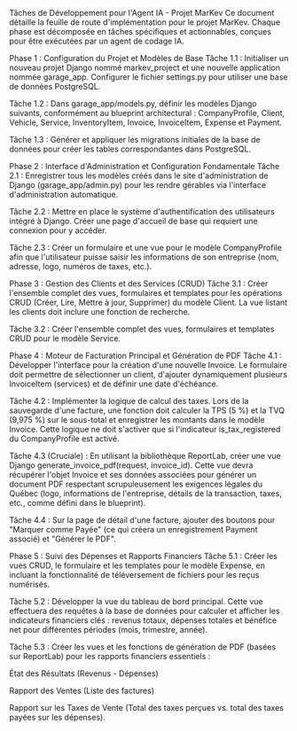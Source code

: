 Tâches de Développement pour l'Agent IA - Projet MarKev
Ce document détaille la feuille de route d'implémentation pour le projet MarKev. Chaque phase est décomposée en tâches spécifiques et actionnables, conçues pour être exécutées par un agent de codage IA.

Phase 1 : Configuration du Projet et Modèles de Base
Tâche 1.1 : Initialiser un nouveau projet Django nommé markev_project et une nouvelle application nommée garage_app. Configurer le fichier settings.py pour utiliser une base de données PostgreSQL.

Tâche 1.2 : Dans garage_app/models.py, définir les modèles Django suivants, conformément au blueprint architectural : CompanyProfile, Client, Vehicle, Service, InventoryItem, Invoice, InvoiceItem, Expense et Payment.

Tâche 1.3 : Générer et appliquer les migrations initiales de la base de données pour créer les tables correspondantes dans PostgreSQL.

Phase 2 : Interface d'Administration et Configuration Fondamentale
Tâche 2.1 : Enregistrer tous les modèles créés dans le site d'administration de Django (garage_app/admin.py) pour les rendre gérables via l'interface d'administration automatique.

Tâche 2.2 : Mettre en place le système d'authentification des utilisateurs intégré à Django. Créer une page d'accueil de base qui requiert une connexion pour y accéder.

Tâche 2.3 : Créer un formulaire et une vue pour le modèle CompanyProfile afin que l'utilisateur puisse saisir les informations de son entreprise (nom, adresse, logo, numéros de taxes, etc.).

Phase 3 : Gestion des Clients et des Services (CRUD)
Tâche 3.1 : Créer l'ensemble complet des vues, formulaires et templates pour les opérations CRUD (Créer, Lire, Mettre à jour, Supprimer) du modèle Client. La vue listant les clients doit inclure une fonction de recherche.

Tâche 3.2 : Créer l'ensemble complet des vues, formulaires et templates CRUD pour le modèle Service.

Phase 4 : Moteur de Facturation Principal et Génération de PDF
Tâche 4.1 : Développer l'interface pour la création d'une nouvelle Invoice. Le formulaire doit permettre de sélectionner un client, d'ajouter dynamiquement plusieurs InvoiceItem (services) et de définir une date d'échéance.

Tâche 4.2 : Implémenter la logique de calcul des taxes. Lors de la sauvegarde d'une facture, une fonction doit calculer la TPS (5 %) et la TVQ (9,975 %) sur le sous-total et enregistrer les montants dans le modèle Invoice. Cette logique ne doit s'activer que si l'indicateur is_tax_registered du CompanyProfile est activé.

Tâche 4.3 (Cruciale) : En utilisant la bibliothèque ReportLab, créer une vue Django generate_invoice_pdf(request, invoice_id). Cette vue devra récupérer l'objet Invoice et ses données associées pour générer un document PDF respectant scrupuleusement les exigences légales du Québec (logo, informations de l'entreprise, détails de la transaction, taxes, etc., comme défini dans le blueprint).

Tâche 4.4 : Sur la page de détail d'une facture, ajouter des boutons pour "Marquer comme Payée" (ce qui créera un enregistrement Payment associé) et "Générer le PDF".

Phase 5 : Suivi des Dépenses et Rapports Financiers
Tâche 5.1 : Créer les vues CRUD, le formulaire et les templates pour le modèle Expense, en incluant la fonctionnalité de téléversement de fichiers pour les reçus numérisés.

Tâche 5.2 : Développer la vue du tableau de bord principal. Cette vue effectuera des requêtes à la base de données pour calculer et afficher les indicateurs financiers clés : revenus totaux, dépenses totales et bénéfice net pour différentes périodes (mois, trimestre, année).

Tâche 5.3 : Créer les vues et les fonctions de génération de PDF (basées sur ReportLab) pour les rapports financiers essentiels :

État des Résultats (Revenus - Dépenses)

Rapport des Ventes (Liste des factures)

Rapport sur les Taxes de Vente (Total des taxes perçues vs. total des taxes payées sur les dépenses).